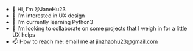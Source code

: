 - 👋 Hi, I’m @JaneHu23
- 👀 I’m interested in UX design
- 🌱 I’m currently learning Python3
- 💞️ I’m looking to collaborate on some projects that I weigh in for a little UX helps
- 📫 How to reach me: email me at jinzhaohu23@gmail.com

<!---
JaneHu23/JaneHu23 is a ✨ special ✨ repository because its `README.md` (this file) appears on your GitHub profile.
You can click the Preview link to take a look at your changes.
--->
